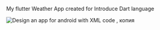 My flutter Weather App created for Introduce Dart language

![Design an app for android with XML code , копия](https://user-images.githubusercontent.com/112682714/193559499-4a4f7ea4-7d53-44da-b618-382df0409959.jpg)
